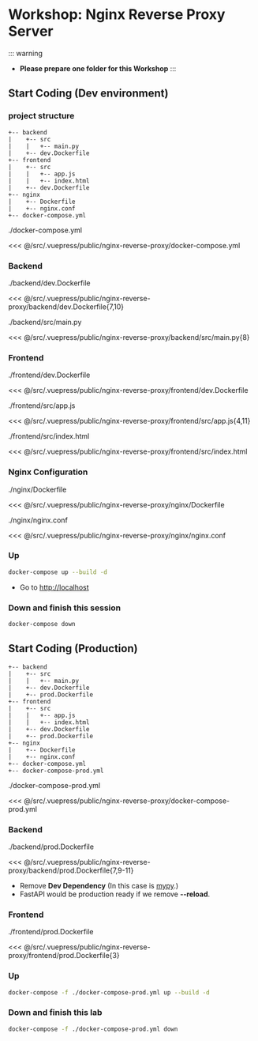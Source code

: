 # Workshop: Nginx Reverse Proxy Server

::: warning
- **Please prepare one folder for this Workshop**
:::


## Start Coding (Dev environment)

### project structure
```
+-- backend
|    +-- src 
|    |   +-- main.py
|    +-- dev.Dockerfile
+-- frontend
|    +-- src 
|    |   +-- app.js
|    |   +-- index.html
|    +-- dev.Dockerfile
+-- nginx
|    +-- Dockerfile 
|    +-- nginx.conf
+-- docker-compose.yml
```

./docker-compose.yml

<<< @/src/.vuepress/public/nginx-reverse-proxy/docker-compose.yml

### Backend

./backend/dev.Dockerfile

<<< @/src/.vuepress/public/nginx-reverse-proxy/backend/dev.Dockerfile{7,10}

./backend/src/main.py

<<< @/src/.vuepress/public/nginx-reverse-proxy/backend/src/main.py{8}

### Frontend

./frontend/dev.Dockerfile

<<< @/src/.vuepress/public/nginx-reverse-proxy/frontend/dev.Dockerfile

./frontend/src/app.js

<<< @/src/.vuepress/public/nginx-reverse-proxy/frontend/src/app.js{4,11}

./frontend/src/index.html

<<< @/src/.vuepress/public/nginx-reverse-proxy/frontend/src/index.html


### Nginx Configuration

./nginx/Dockerfile

<<< @/src/.vuepress/public/nginx-reverse-proxy/nginx/Dockerfile

./nginx/nginx.conf

<<< @/src/.vuepress/public/nginx-reverse-proxy/nginx/nginx.conf


### Up

```sh
docker-compose up --build -d
```

- Go to [http://localhost](http://localhost)


### Down and finish this session

```sh
docker-compose down
```

## Start Coding (Production)

```{5,11,16}
+-- backend
|    +-- src 
|    |   +-- main.py
|    +-- dev.Dockerfile
|    +-- prod.Dockerfile
+-- frontend
|    +-- src 
|    |   +-- app.js
|    |   +-- index.html
|    +-- dev.Dockerfile
|    +-- prod.Dockerfile
+-- nginx
|    +-- Dockerfile 
|    +-- nginx.conf
+-- docker-compose.yml
+-- docker-compose-prod.yml
```

./docker-compose-prod.yml

<<< @/src/.vuepress/public/nginx-reverse-proxy/docker-compose-prod.yml

### Backend

./backend/prod.Dockerfile

<<< @/src/.vuepress/public/nginx-reverse-proxy/backend/prod.Dockerfile{7,9-11}

- Remove **Dev Dependency** (In this case is [mypy](https://mypy.readthedocs.io/en/stable/introduction.html).)
- FastAPI would be production ready if we remove **--reload**.


### Frontend

./frontend/prod.Dockerfile

<<< @/src/.vuepress/public/nginx-reverse-proxy/frontend/prod.Dockerfile{3}

### Up

```sh
docker-compose -f ./docker-compose-prod.yml up --build -d
```

### Down and finish this lab

```sh
docker-compose -f ./docker-compose-prod.yml down
```




